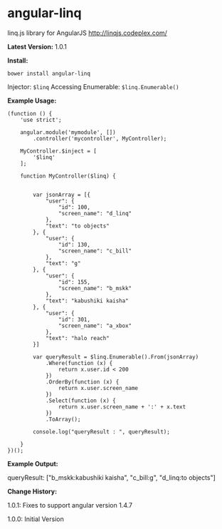 # angular-linq
linq.js library for AngularJS
http://linqjs.codeplex.com/

**Latest Version:** 1.0.1

**Install:**

```
bower install angular-linq
```

Injector: ``` $linq ```
Accessing Enumerable: ``` $linq.Enumerable() ```


**Example Usage:**

```
(function () {
    'use strict';

    angular.module('mymodule', [])
        .controller('mycontroller', MyController);

    MyController.$inject = [
        '$linq'
    ];

    function MyController($linq) {


        var jsonArray = [{
            "user": {
                "id": 100,
                "screen_name": "d_linq"
            },
            "text": "to objects"
        }, {
            "user": {
                "id": 130,
                "screen_name": "c_bill"
            },
            "text": "g"
        }, {
            "user": {
                "id": 155,
                "screen_name": "b_mskk"
            },
            "text": "kabushiki kaisha"
        }, {
            "user": {
                "id": 301,
                "screen_name": "a_xbox"
            },
            "text": "halo reach"
        }]

        var queryResult = $linq.Enumerable().From(jsonArray)
            .Where(function (x) {
                return x.user.id < 200
            })
            .OrderBy(function (x) {
                return x.user.screen_name
            })
            .Select(function (x) {
                return x.user.screen_name + ':' + x.text
            })
            .ToArray();

        console.log("queryResult : ", queryResult);

    }
})();

```
**Example Output:**

queryResult: ["b_mskk:kabushiki kaisha", "c_bill:g", "d_linq:to objects"]





**Change History:**

1.0.1:
    Fixes to support angular version 1.4.7

1.0.0:
    Initial Version